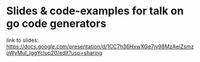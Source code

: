 # Slides & code-examples for talk on go code generators

link to slides: https://docs.google.com/presentation/d/1CC7h36HxwXGe7jv98MzAeiZsmzoWyMuI_IggYclup20/edit?usp=sharing